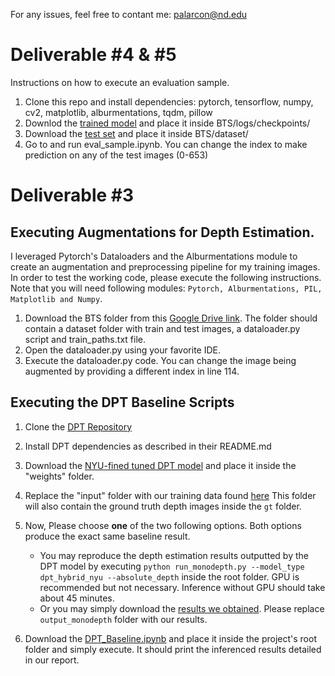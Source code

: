 
For any issues, feel free to contant me: palarcon@nd.edu

# Deliverable #4 & #5

Instructions on how to execute an evaluation sample. 

1. Clone this repo and install dependencies: pytorch, tensorflow, numpy, cv2, matplotlib, alburmentations, tqdm, pillow
2. Downlod the [trained model](https://drive.google.com/file/d/1v3nGIww4SE79sLOCdvt-lom95-4Qgss8/view?usp=sharing) and place it inside BTS/logs/checkpoints/
3. Download the [test set](https://drive.google.com/drive/folders/11nymeVH1XWtJow6hI7khmxH3QqDKDqwm?usp=share_link) and place it inside BTS/dataset/
4. Go to and run eval_sample.ipynb. You can change the index to make prediction on any of the test images (0-653)



# Deliverable #3 

## Executing Augmentations for Depth Estimation. 

I leveraged Pytorch's Dataloaders and the Alburmentations module to create an augmentation and preprocessing pipeline for my training images. In order to test the working code, please execute the following instructions. Note that you will need following modules: ```Pytorch, Alburmentations, PIL, Matplotlib and Numpy```. 

1. Download the BTS folder from this [Google Drive link](https://drive.google.com/drive/folders/1-BjOowa_i_k6Xr3ezjAJk4PArYFLTjlu?usp=sharing). The folder should contain a dataset folder with train and test images, a dataloader.py script and train_paths.txt file.
2. Open the dataloader.py using your favorite IDE.
3. Execute the dataloader.py code. You can change the image being augmented by providing a different index in line 114. 


## Executing the DPT Baseline Scripts

1. Clone the [DPT Repository](https://github.com/isl-org/DPT)
2. Install DPT dependencies as described in their README.md
3. Download the [NYU-fined tuned DPT model](https://drive.google.com/file/d/1iJSJbf0FezhYKhEKXvjaGvf1v-Dz3OcT/view?usp=sharing) and place it inside the "weights" folder.
4. Replace the "input" folder with our training data found [here](https://drive.google.com/drive/folders/1OVm3Jfd4wqvazSOPmf8cHj7hw8bUuYwf?usp=sharing) This folder will also contain the ground truth depth images inside the ```gt``` folder.
5. Now, Please choose **one** of the two following options. Both options produce the exact same baseline result. 
    * You may reproduce the depth estimation results outputted by the DPT model by executing ```python run_monodepth.py --model_type dpt_hybrid_nyu --absolute_depth``` inside the root folder. GPU is recommended but not necessary. Inference without GPU should take about 45 minutes. 
    * Or you may simply download the [results we obtained](https://drive.google.com/drive/folders/1kBcQjvfQ7t_JoOi-9ZSXuJtvURbQTmct?usp=sharing). Please replace ```output_monodepth``` folder with our results. 

6. Download the [DPT_Baseline.ipynb](https://github.com/TonyAlarcon/Computer-Vision-60535/blob/db90dec0ee4cfb5cea0efe97c505a130d90fc961/BTS/DPT_Baseline.ipynb) and place it inside the project's root folder and simply execute. It should print the inferenced results detailed in our report. 


